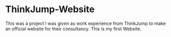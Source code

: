 # ThinkJump-Website
This was a project I was given as work experience from ThinkJump to make an official website for their consultancy. This is my first Website.
